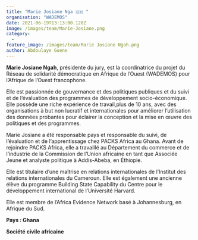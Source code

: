 ```yaml
---
title: "Marie Josiane Nga 🇬🇭 "
organisation: "WADEMOS"
date: 2021-06-19T13:13:00.120Z
image: /images/team/Marie-Josiane.png
category:
  - 
feature_image: /images/team/Marie Josiane Ngah.png
author: Abdoulaye Guene
---
```

**Marie Josiane Ngah**, présidente du jury, est la coordinatrice du projet du Réseau de solidarité démocratique en Afrique de l’Ouest (WADEMOS) pour l’Afrique de l’Ouest francophone.

Elle est passionnée de gouvernance et des politiques publiques et du suivi et de l’évaluation des programmes de développement socio-économique. Elle possède une riche expérience de travail,plus de 10 ans, avec des organisations à but non lucratif et internationales pour améliorer l’utilisation des données probantes pour éclairer la conception et la mise en œuvre des politiques et des programmes.

Marie Josiane a été responsable pays et responsable du suivi, de l’évaluation et de l’apprentissage chez PACKS Africa au Ghana. Avant de rejoindre PACKS Africa, elle a travaillé au Département du commerce et de l’industrie de la Commission de l’Union africaine en tant que Associée Jeune et analyste politique à Addis-Abeba, en Éthiopie.

Elle est titulaire d’une maîtrise en relations internationales de l’Institut des relations internationales du Cameroun. Elle est également une ancienne élève du programme Building State Capability du Centre pour le développement international de l’Université Harvard.

Elle est membre de l’Africa Evidence Network basé à Johannesburg, en Afrique du Sud. 

**Pays :  Ghana** 

**Société civile africaine**
